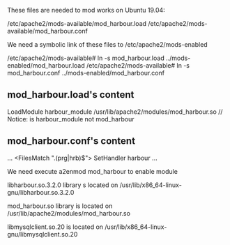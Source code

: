 These files are needed to mod works on Ubuntu 19.04:

/etc/apache2/mods-available/mod_harbour.load
/etc/apache2/mods-available/mod_harbour.conf

We need a symbolic link of these files to /etc/apache2/mods-enabled

/etc/apache2/mods-available# ln -s mod_harbour.load ../mods-enabled/mod_harbour.load
/etc/apache2/mods-available# ln -s mod_harbour.conf ../mods-enabled/mod_harbour.conf

mod_harbour.load's content
--------------------------

LoadModule harbour_module /usr/lib/apache2/modules/mod_harbour.so  // Notice: is harbour_module not mod_harbour

mod_harbour.conf's content
--------------------------
...
<IfModule mod_harbour.c>
        <FilesMatch "\.(prg|hrb)$">
                SetHandler harbour
        </FilesMatch>
</IfModule>
...

We need execute a2enmod mod_harbour to enable module

libharbour.so.3.2.0 library s located on /usr/lib/x86_64-linux-gnu/libharbour.so.3.2.0

mod_harbour.so library is located on /usr/lib/apache2/modules/mod_harbour.so

libmysqlclient.so.20 is located on /usr/lib/x86_64-linux-gnu/libmysqlclient.so.20

